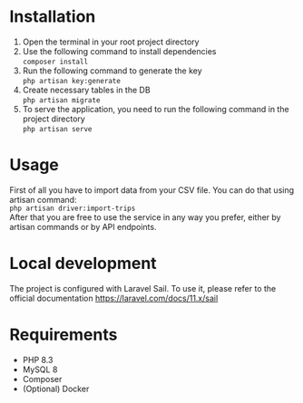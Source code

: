 # Installation
1. Open the terminal in your root project directory
2. Use the following command to install dependencies
<br>`composer install`
3. Run the following command to generate the key
<br>`php artisan key:generate`
4. Create necessary tables in the DB
<br>`php artisan migrate`
5. To serve the application, you need to run the following command in the project directory
<br>`php artisan serve`

# Usage
First of all you have to import data from your CSV file.
You can do that using artisan command:
<br>`php artisan driver:import-trips`
<br>After that you are free to use the service in any way you prefer, either by artisan
commands or by API endpoints.

# Local development
The project is configured with Laravel Sail. To use it, please refer to the official
documentation https://laravel.com/docs/11.x/sail

# Requirements
- PHP 8.3
- MySQL 8
- Composer
- (Optional) Docker
